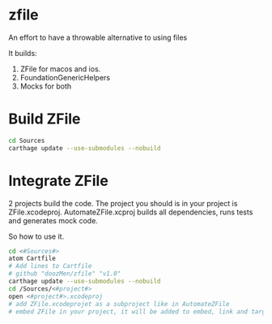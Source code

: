 # zfile

An effort to have a throwable alternative to using files

It builds:

1. ZFile for macos and ios.
2. FoundationGenericHelpers
3. Mocks for both

# Build ZFile

```bash
cd Sources
carthage update --use-submodules --nobuild
```
# Integrate ZFile

2 projects build the code. The project you should is in your project is ZFile.xcodeproj. AutomateZFile.xcproj builds all dependencies, runs tests and generates mock code.

So how to use it.


``` bash
cd <#Sources#>
atom Cartfile
# Add lines to Cartfile
# github "doozMen/zfile" "v1.0"
carthage update --use-submodules --nobuild
cd /Sources/<#project#>
open <#project#>.xcodeproj
# add ZFile.xcodeprojet as a subproject like in AutomateZFile
# embed ZFile in your project, it will be added to embed, link and target depency so you always have the correct version for release and debug products.
```
